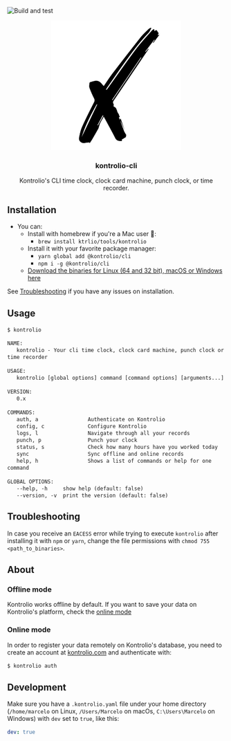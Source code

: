 ![Build and test](https://github.com/marcelovicentegc/kontrolio-cli/workflows/Go/badge.svg)

<p align="center">
  <img alt="kontrolio logo" src="./assets/logo.png" height="300" />
  <h3 align="center">kontrolio-cli</h3>
  <p align="center">Kontrolio's CLI time clock, clock card machine, punch clock, or time recorder.</p>
</p>

## Installation

- You can:
  - Install with homebrew if you're a Mac user :beer::
    - `brew install ktrlio/tools/kontrolio`
  - Install it with your favorite package manager:
    - `yarn global add @kontrolio/cli`
    - `npm i -g @kontrolio/cli`
  - [Download the binaries for Linux (64 and 32 bit), macOS or Windows here](https://github.com/marcelovicentegc/kontrolio-cli/releases/latest)

See [Troubleshooting](#troubleshooting) if you have any issues on installation.

## Usage

```bash
$ kontrolio
```

```plain
NAME:
   kontrolio - Your cli time clock, clock card machine, punch clock or time recorder

USAGE:
   kontrolio [global options] command [command options] [arguments...]

VERSION:
   0.x

COMMANDS:
   auth, a                Authenticate on Kontrolio
   config, c              Configure Kontrolio
   logs, l                Navigate through all your records
   punch, p               Punch your clock
   status, s              Check how many hours have you worked today
   sync                   Sync offline and online records
   help, h                Shows a list of commands or help for one command

GLOBAL OPTIONS:
   --help, -h     show help (default: false)
   --version, -v  print the version (default: false)
```

## Troubleshooting

In case you receive an `EACESS` error while trying to execute `kontrolio` after installing it with `npm` or `yarn`, change the file permissions with `chmod 755 <path_to_binaries>`.

## About

### Offline mode

Kontrolio works offline by default. If you want to save your data on Kontrolio's platform, check the [online mode](#online-mode)

### Online mode

In order to register your data remotely on Kontrolio's database, you need to create an account at [kontrolio.com](https://kontrolio.com) and authenticate with:

```bash
$ kontrolio auth
```

## Development

Make sure you have a `.kontrolio.yaml` file under your home directory (`/home/marcelo` on Linux, `/Users/Marcelo` on macOs, `C:\Users\Marcelo` on Windows) with `dev` set to `true`, like this:

```yaml
dev: true
```
